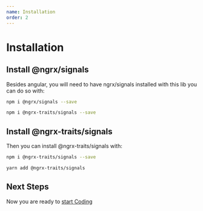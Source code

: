 ```yaml
---
name: Installation
order: 2
---
```


# Installation

## Install @ngrx/signals

Besides angular, you will need to have ngrx/signals installed with this lib you can do so with:

<tab-group>
<tab-item label="Npm">

```bash npm
npm i @ngrx/signals --save
```

</tab-item>

<tab-item label="Yarn">

```bash npm
npm i @ngrx-traits/signals --save
```

</tab-item>
</tab-group>

## Install @ngrx-traits/signals

Then you can install  @ngrx-traits/signals with:

<tab-group>
<tab-item label="Npm">

```bash npm
npm i @ngrx-traits/signals --save
```

</tab-item>

<tab-item label="Yarn">

```bash npm
yarn add @ngrx-traits/signals
```

</tab-item>
</tab-group>

## Next Steps
Now you are ready to [start Coding](/docs/getting-started/start-coding)
